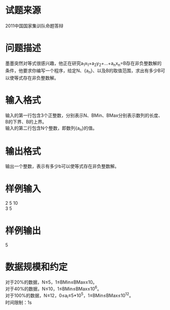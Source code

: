 
<div class="content">
<!--begin main-->
<!-- InstanceBeginEditable name="content" -->

# 试题来源


<div id="psrc" style="margin-top:20px;display:block;">
<div class="pdcont">
2011中国国家集训队命题答辩
</div>
</div>
<div id="pinputs" style="display:none;">
<div class="pdsec">
输入数据
</div>
<div class="pdcont">
<span class="notice"> 这是一道提交答案的试题，下面给出了该题的输入数据：</span> 
</div>
<div id="inputlist" class="pddata">
</div>
</div>
<div id="pcont1" style="margin-top:20px;display:block;">

# 问题描述


<div class="pdcont">
墨墨突然对等式很感兴趣，他正在研究a<sub>1</sub>x<sub>1</sub>+a<sub>2</sub>y<sub>2</sub>+…+a<sub>n</sub>x<sub>n</sub>=B存在非负整数解的条件，他要求你编写一个程序，给定N、{a<sub>n</sub>}、以及B的取值范围，求出有多少B可以使等式存在非负整数解。
</div>

# 输入格式


<div class="pdcont">
输入的第一行包含3个正整数，分别表示N、BMin、BMax分别表示数列的长度、B的下界、B的上界。<br/>
输入的第二行包含N个整数，即数列{a<sub>n</sub>}的值。
</div>

# 输出格式


<div class="pdcont">
输出一个整数，表示有多少b可以使等式存在非负整数解。
</div>

# 样例输入


<div class="pddata">
2 5 10<br/>
3 5
</div>

# 样例输出


<div class="pddata">
5
</div>

# 数据规模和约定


<div class="pdcont">
对于20%的数据，N≤5，1≤BMin≤BMax≤10。<br/>
对于40%的数据，N≤10，1≤BMin≤BMax≤10<sup>6</sup>。<br/>
对于100%的数据，N≤12，0≤a<sub>i</sub>≤5*10<sup>5</sup>，1≤BMin≤BMax≤10<sup>12</sup>。<br/>
时间限制：1s
</div>
</div>
<div id="pcont2" style="margin-top:20px;display:none;">
<div class="pdsec">
问题描述
</div>
<div class="pdcont">
墨墨突然对等式很感兴趣，他正在研究a<sub>1</sub>x<sub>1</sub>+a<sub>2</sub>y<sub>2</sub>+…+a<sub>n</sub>x<sub>n</sub>=B存在非负整数解的条件，他要求你编写一个程序，给定N、{a<sub>n</sub>}、以及B的取值范围，求出有多少B可以使等式存在非负整数解。
</div>
<div class="pdsec">
输入格式
</div>
<div class="pdcont">
输入的第一行包含3个正整数，分别表示N、BMin、BMax分别表示数列的长度、B的下界、B的上界。<br/>
输入的第二行包含N个整数，即数列{a<sub>n</sub>}的值。
</div>
<div class="pdsec">
输出格式
</div>
<div class="pdcont">
输出一个整数，表示有多少b可以使等式存在非负整数解。
</div>
<div class="pdsec">
样例输入
</div>
<div class="pddata">
2 5 10<br/>
3 5
</div>
<div class="pdsec">
样例输出
</div>
<div class="pddata">
5
</div>
<div class="pdsec">
样例说明
</div>
<div class="pdcont">
</div>
<div class="pdsec">
数据范围
</div>
<div class="pdcont">
对于20%的数据，N≤5，1≤BMin≤BMax≤10。<br/>
对于40%的数据，N≤10，1≤BMin≤BMax≤10<sup>6</sup>。<br/>
对于100%的数据，N≤12，0≤a<sub>i</sub>≤4*10<sup>5</sup>，1≤BMin≤BMax≤10<sup>12</sup>。<br/>
时间限制：1s
</div>
</div>
</div>
